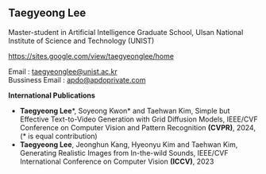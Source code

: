 <h2> Taegyeong Lee </h4>
Master-student in Artificial Intelligence Graduate School, Ulsan National Institute of Science and Technology (UNIST)  

https://sites.google.com/view/taegyeonglee/home

Email : taegyeonglee@unist.ac.kr  
Bussiness Email : apdo@apdoprivate.com
 
**International Publications**
-  **Taegyeong Lee***, Soyeong Kwon* and Taehwan Kim, Simple but Effective Text-to-Video Generation with Grid Diffusion Models, IEEE/CVF Conference on Computer Vision and Pattern Recognition **(CVPR)**, 2024, (* is equal contribution)
-  **Taegyeong Lee**, Jeonghun Kang, Hyeonyu Kim and Taehwan Kim, Generating Realistic Images from In-the-wild Sounds, IEEE/CVF International Conference on Computer Vision **(ICCV)**, 2023
